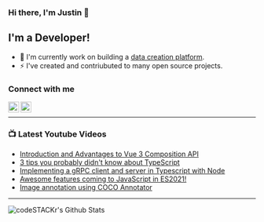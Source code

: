 ### Hi there, I'm Justin 👋

## I'm a Developer!

- 🔭 I'm currently work on building a [data creation platform](https://datatorch.io).
- ⚡ I've created and contriubuted to many open source projects.

### Connect with me

[<img align="left" alt="jsbroks | YouTube" width="22px" src="https://cdn.jsdelivr.net/npm/simple-icons@v3/icons/youtube.svg" />][youtube]
[<img align="left" alt="jsbroks | LinkedIn" width="22px" src="https://cdn.jsdelivr.net/npm/simple-icons@v3/icons/linkedin.svg" />][linkedin]

<br />

---

### 📺 Latest Youtube Videos

<!-- YOUTUBE:START -->
- [Introduction and Advantages to Vue 3 Composition API](https://www.youtube.com/watch?v=hel0GmxeHyI)
- [3 tips you probably didn't know about TypeScript](https://www.youtube.com/watch?v=UuBJrAZsp4Y)
- [Implementing a gRPC client and server in Typescript with Node](https://www.youtube.com/watch?v=H0c4Wjl4kRQ)
- [Awesome features coming to JavaScript in ES2021!](https://www.youtube.com/watch?v=6VYpMxA4Q1k)
- [Image annotation using COCO Annotator](https://www.youtube.com/watch?v=OMJRcjnMMok)
<!-- YOUTUBE:END -->

---

<img align="center" alt="codeSTACKr's Github Stats" src="https://github-readme-stats.vercel.app/api?username=jsbroks&show_icons=true&hide_border=true" >


[youtube]: https://www.youtube.com/channel/UCro4e-xxAYrgwt5cOccnE0A
[github]: https://www.github.com/jsbroks
[linkedin]: https://www.linkedin.com/in/jsbroks/

